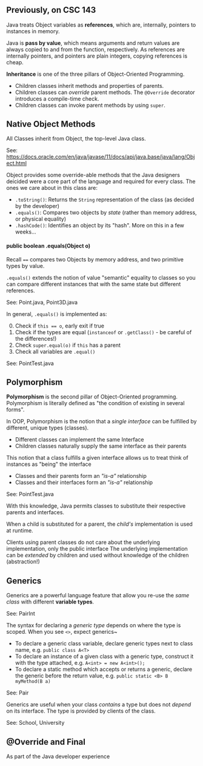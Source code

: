 
#

## Previously, on CSC 143

Java treats Object variables as **references**, which are, internally, pointers to instances in memory.

Java is **pass by value**, which means arguments and return values are always copied to and from the function, respectively. As references are internally pointers, and pointers are plain integers, copying references is cheap.

**Inheritance** is one of the three pillars of Object-Oriented Programming.
 - Children classes inherit methods and properties of parents.
 - Children classes can *override* parent methods. The `@Override` decorator introduces a compile-time check.
 - Children classes can invoke parent methods by using `super`.

## Native Object Methods

All Classes inherit from Object, the top-level Java class.

See: https://docs.oracle.com/en/java/javase/11/docs/api/java.base/java/lang/Object.html

Object provides some override-able methods that the Java designers deicided were a core part of the language and required for every class. The ones we care about in this class are:

 - `.toString()`: Returns the `String` representation of the class (as decided by the developer)
 - `.equals()`: Compares two objects by *state* (rather than memory address, or physical equality)
 - `.hashCode()`: Identifies an object by its "hash". More on this in a few weeks...

#### public boolean .equals(Object o)

Recall `==` compares two Objects by memory address, and two primitive types by value.

`.equals()` extends the notion of value "semantic" equality to classes so you can compare different instances that with the same state but different references.

See: Point.java, Point3D.java

In general, `.equals()` is implemented as:

 0. Check if `this == o`, early exit if true
 1. Check if the types are equal (`instanceof` or `.getClass()` - be careful of the differences!)
 2. Check `super.equal(o)` if `this` has a parent
 3. Check all variables are `.equal()`

See: PointTest.java

## Polymorphism

**Polymorphism** is the second pillar of Object-Oriented programming. Polymorphism is literally defined as "the condition of existing in several forms".

In OOP, Polymorphism is the notion that a *single interface* can be fulfilled by different, unique types (classes).

 - Different classes can implement the same Interface
 - Children classes naturally supply the same interface as their parents

This notion that a class fulfills a given interface allows us to treat think of instances as "being" the interface

 - Classes and their parents form an *"is-a"* relationship
 - Classes and their interfaces form an *"is-a"* relationship

See: PointTest.java

With this knowledge, Java permits classes to substitute their respective parents and interfaces.

When a child is substituted for a parent, the *child's* implementation is used at runtime.

Clients using parent classes do not care about the underlying implementation, only the public interface
The underlying implementation can be *extended* by children and used without knowledge of the children (abstraction!)

## Generics

Generics are a powerful language feature that allow you re-use the *same class* with different **variable types**.

See: PairInt

The syntax for declaring a *generic type* depends on where the type is scoped. When you see `<>`, expect generics~

 - To declare a generic class variable, declare generic types next to class name, e.g. `public class A<T>`
 - To declare an instance of a given class with a generic type, construct it with the type attached, e.g. `A<int> = new A<int>();`
 - To declare a static method which accepts or returns a generic, declare the generic before the return value, e.g. `public static <B> B myMethod(B a)`

See: Pair

Generics are useful when your class *contains* a type but does not *depend* on its interface.
The type is provided by clients of the class.

See: School, University

## @Override and Final

As part of the Java developer experience